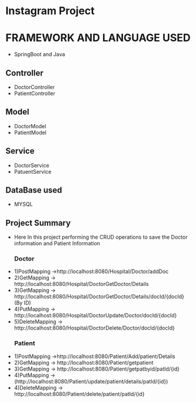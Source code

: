 # Instagram Project
# FRAMEWORK AND LANGUAGE USED
- SpringBoot and Java
## Controller
- DoctorController
- PatientController
## Model
- DoctorModel
- PatientModel
## Service
- DoctorService
- PatuentService
## DataBase used
- MYSQL 
## Project Summary
- Here In this project performing the CRUD operations to save the Doctor information and Patient Information
  ### Doctor
- 1)PostMapping ->http://localhost:8080/Hospital/Doctor/addDoc
- 2)GetMapping -> http://localhost:8080/Hospital/DoctorGetDoctor/Details
- 3)GetMapping -> http://localhost:8080/Hospital/DoctorGetDoctor/Details/docId/{docId} (By ID)
- 4)PutMapping -> http://localhost:8080/Hospital/DoctorUpdate/Doctor/docId/{docId}
- 5)DeleteMapping -> http://localhost:8080/Hospital/DoctorDelete/Doctor/docId/{docId}
  ### Patient
- 1)PostMapping ->http://localhost:8080/Patient/Add/patient/Details
- 2)GetMapping -> http://localhost:8080/Patient/getpatient
- 3)GetMapping -> http://localhost:8080/Patient/getpatbyid/patId/{id}
- 4)PutMapping -> (http://localhost:8080/Patient/update/patient/details/patId/{id})
- 4)DeleteMapping -> http://localhost:8080/Patient/delete/patient/patId/{id}












